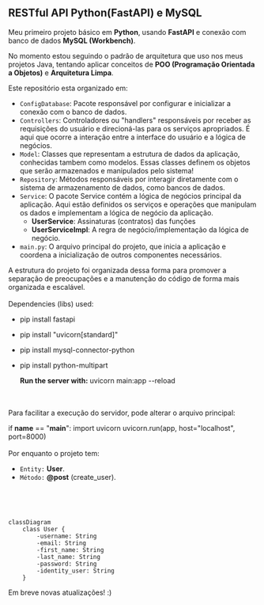 ## RESTful API Python(FastAPI) e MySQL
Meu primeiro projeto básico em **Python**, usando **FastAPI** e conexão com banco de dados **MySQL (Workbench)**.

No momento estou seguindo o padrão de arquitetura que uso nos meus projetos Java, tentando aplicar conceitos de **POO (Programação Orientada a Objetos)** e **Arquitetura Limpa**.

Este repositório esta organizado em:
- `ConfigDatabase`: Pacote responsável por configurar e inicializar a conexão com o banco de dados.
-  `Controllers`: Controladores ou "handlers" responsáveis por receber as requisições do usuário e direcioná-las para os serviços apropriados. É aqui que ocorre a interação entre a interface do usuário e a lógica de negócios.
- `Model`: Classes que representam a estrutura de dados da aplicação, conhecidas tambem como modelos. Essas classes definem os objetos que serão armazenados e manipulados pelo sistema!
- `Repository`: Métodos responsáveis por interagir diretamente com o sistema de armazenamento de dados, como bancos de dados.
- `Service`: O pacote Service contém a lógica de negócios principal da aplicação. Aqui estão definidos os serviços e operações que manipulam os dados e implementam a lógica de negócio da aplicação.
   - **UserService**: Assinaturas (contratos) das funções
   - **UserServiceImpl**: A regra de negócio/implementação da lógica de negócio.
- `main.py`: O arquivo principal do projeto, que inicia a aplicação e coordena a inicialização de outros componentes necessários.

A estrutura do projeto foi organizada dessa forma para promover a separação de preocupações e a manutenção do código de forma mais organizada e escalável.
</br>
</br>
Dependencies (libs) used:
- pip install fastapi
- pip install "uvicorn[standard]"
- pip install mysql-connector-python
- pip install python-multipart

  **Run the server with:** uvicorn main:app --reload
</br>
</br>
Para facilitar a execução do servidor, pode alterar o arquivo principal:

if __name__ == "__main__":
    import uvicorn
    uvicorn.run(app, host="localhost", port=8000)
</br>
</br>
Por enquanto o projeto tem:
- `Entity:` **User**.
- `Método:` **@post** (create_user).
</br>
</br>

``` mermaid

classDiagram
    class User {
        -username: String
        -email: String
        -first_name: String
        -last_name: String
        -password: String
        -identity_user: String
    }

```

Em breve novas atualizações! :)
